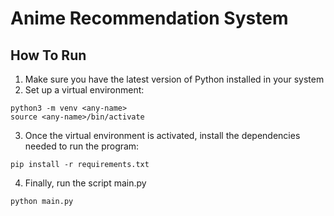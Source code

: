 # Anime Recommendation System

## How To Run
1. Make sure you have the latest version of Python installed in your system
2. Set up a virtual environment:
```shell
python3 -m venv <any-name>
source <any-name>/bin/activate
```
3. Once the virtual environment is activated, install the dependencies needed to run the program:
```shell
pip install -r requirements.txt
```
4. Finally, run the script main.py
```shell
python main.py
```
 
